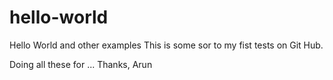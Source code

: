 # hello-world
Hello World and other examples
This is some sor to my fist tests on Git Hub.

Doing all these for ...
Thanks,
Arun
